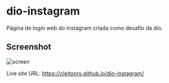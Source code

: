 # dio-instagram
Página de login web do instagram criada como desafio da dio.

## Screenshot

![screen](https://user-images.githubusercontent.com/62728037/167856889-6f9f7dae-e0e7-4bac-8519-68117ca4fd2d.png)

Live site URL: https://cleitonrs.github.io/dio-instagram/
